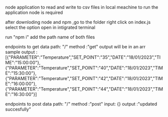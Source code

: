 node application to read and write to csv files  in local meachine
to run the application node is required 

after downloding node and npm ,go to the folder right click on index.js select the option open in intigrated terminal

run "npm i"
add the path name of both  files


endpoints to get data
path: "/" method :"get" 
output will be in an arr  
sample output   :[{"PARAMETER":"Temperature","SET_POINT":"35","DATE":"18/01/2023","TIME":"15:00:00"},{"PARAMETER":"Temperature","SET_POINT":"40","DATE":"18/01/2023","TIME":"15:30:00"},{"PARAMETER":"Temperature","SET_POINT":"42","DATE":"18/01/2023","TIME":"16:00:00"},{"PARAMETER":"Temperature","SET_POINT":"44","DATE":"18/01/2023","TIME":"16:30:00"}]

endpoints to post data 
path: "/" method :"post" 
input: {}
output :"updated succesfully"